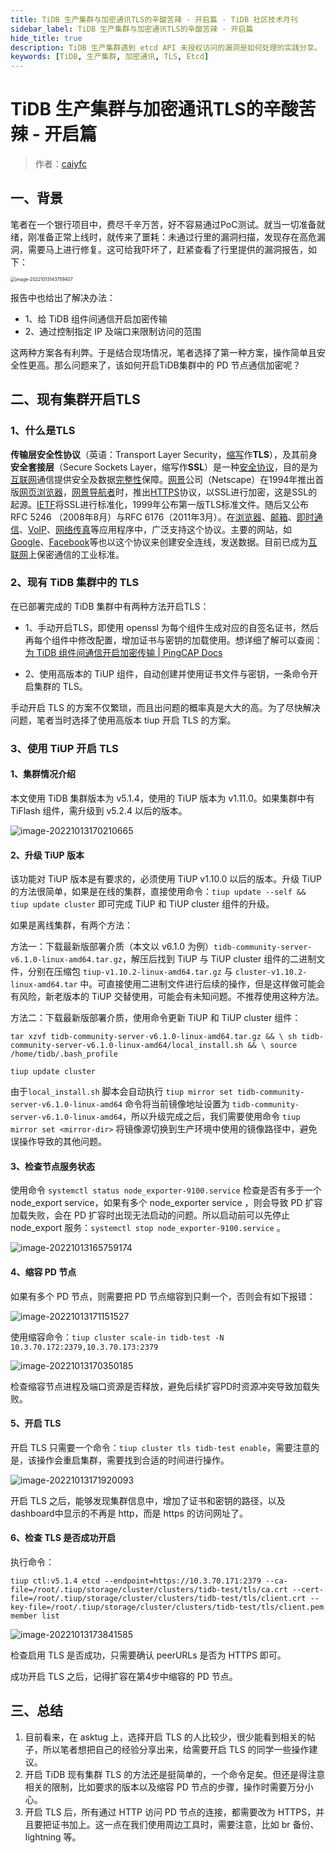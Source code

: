 ```yaml
---
title: TiDB 生产集群与加密通讯TLS的辛酸苦辣 - 开启篇 - TiDB 社区技术月刊
sidebar_label: TiDB 生产集群与加密通讯TLS的辛酸苦辣 - 开启篇
hide_title: true
description: TiDB 生产集群遇到 etcd API 未授权访问的漏洞是如何处理的实践分享。
keywords: [TiDB, 生产集群, 加密通讯, TLS, Etcd]
---
```


# TiDB 生产集群与加密通讯TLS的辛酸苦辣 - 开启篇

> 作者：[caiyfc](https://tidb.net/u/caiyfc/answer)

## 一、背景

笔者在一个银行项目中，费尽千辛万苦，好不容易通过PoC测试。就当一切准备就绪，刚准备正常上线时，就传来了噩耗：未通过行里的漏洞扫描，发现存在高危漏洞，需要马上进行修复。这可给我吓坏了，赶紧查看了行里提供的漏洞报告，如下：

<img src="https://s2.loli.net/2022/10/13/6dyj48k5h9TagzC.png" alt="image-20221013143759407" style="zoom:50%;" />

报告中也给出了解决办法：

- 1、给 TiDB 组件间通信开启加密传输
- 2、通过控制指定 IP 及端口来限制访问的范围

这两种方案各有利弊。于是结合现场情况，笔者选择了第一种方案，操作简单且安全性更高。那么问题来了，该如何开启TiDB集群中的 PD 节点通信加密呢？

## 二、现有集群开启TLS

### 1、什么是TLS

**传输层安全性协议**（英语：Transport Layer Security，[缩写](https://baike.baidu.com/item/缩写?fromModule=lemma_inlink)作**TLS**），及其前身**安全套接层**（Secure Sockets Layer，缩写作**SSL**）是一种[安全协议](https://baike.baidu.com/item/安全协议?fromModule=lemma_inlink)，目的是为[互联网](https://baike.baidu.com/item/互联网?fromModule=lemma_inlink)通信提供安全及数据[完整性](https://baike.baidu.com/item/完整性?fromModule=lemma_inlink)保障。[网景](https://baike.baidu.com/item/网景?fromModule=lemma_inlink)公司（Netscape）在1994年推出首版[网页浏览器](https://baike.baidu.com/item/网页浏览器?fromModule=lemma_inlink)，[网景导航者](https://baike.baidu.com/item/网景导航者?fromModule=lemma_inlink)时，推出[HTTPS](https://baike.baidu.com/item/HTTPS?fromModule=lemma_inlink)协议，以SSL进行加密，这是SSL的起源。[IETF](https://baike.baidu.com/item/IETF?fromModule=lemma_inlink)将SSL进行标准化，1999年公布第一版TLS标准文件。随后又公布RFC 5246 （2008年8月）与RFC 6176（2011年3月）。在[浏览器](https://baike.baidu.com/item/浏览器?fromModule=lemma_inlink)、[邮箱](https://baike.baidu.com/item/邮箱?fromModule=lemma_inlink)、[即时通信](https://baike.baidu.com/item/即时通信?fromModule=lemma_inlink)、[VoIP](https://baike.baidu.com/item/VoIP?fromModule=lemma_inlink)、[网络传真](https://baike.baidu.com/item/网络传真?fromModule=lemma_inlink)等应用程序中，广泛支持这个协议。主要的网站，如[Google](https://baike.baidu.com/item/Google?fromModule=lemma_inlink)、[Facebook](https://baike.baidu.com/item/Facebook?fromModule=lemma_inlink)等也以这个协议来创建安全连线，发送数据。目前已成为[互联网](https://baike.baidu.com/item/互联网?fromModule=lemma_inlink)上保密通信的工业标准。

### 2、现有 TiDB 集群中的 TLS

在已部署完成的 TiDB 集群中有两种方法开启TLS：

- 1、手动开启TLS，即使用 openssl 为每个组件生成对应的自签名证书，然后再每个组件中修改配置，增加证书与密钥的加载使用。想详细了解可以查阅：[为 TiDB 组件间通信开启加密传输 | PingCAP Docs](https://docs.pingcap.com/zh/tidb/stable/enable-tls-between-components)

- 2、使用高版本的 TiUP 组件，自动创建并使用证书文件与密钥，一条命令开启集群的 TLS。

手动开启 TLS 的方案不仅繁琐，而且出问题的概率真是大大的高。为了尽快解决问题，笔者当时选择了使用高版本 tiup 开启 TLS 的方案。

### 3、使用 TiUP 开启 TLS

#### 1、集群情况介绍

本文使用 TiDB 集群版本为 v5.1.4，使用的 TiUP 版本为 v1.11.0。如果集群中有 TiFlash 组件，需升级到 v5.2.4 以后的版本。

![image-20221013170210665](https://tidb-blog.oss-cn-beijing.aliyuncs.com/media/XoPGlLO1BjabTf5-1666751364036.png)

#### 2、升级 TiUP 版本

该功能对 TiUP 版本是有要求的，必须使用 TiUP v1.10.0 以后的版本。升级 TiUP 的方法很简单，如果是在线的集群，直接使用命令：`tiup update --self && tiup update cluster` 即可完成 TiUP 和 TiUP cluster 组件的升级。

如果是离线集群，有两个方法：

方法一：下载最新版部署介质（本文以 v6.1.0 为例）`tidb-community-server-v6.1.0-linux-amd64.tar.gz`，解压后找到 TiUP 与 TiUP cluster 组件的二进制文件，分别在压缩包 `tiup-v1.10.2-linux-amd64.tar.gz`  与 `cluster-v1.10.2-linux-amd64.tar` 中。可直接使用二进制文件进行后续的操作，但是这样做可能会有风险，新老版本的 TiUP 交替使用，可能会有未知问题。不推荐使用这种方法。

方法二：下载最新版部署介质，使用命令更新 TiUP  和 TiUP cluster 组件：

```shell
tar xzvf tidb-community-server-v6.1.0-linux-amd64.tar.gz && \ sh tidb-community-server-v6.1.0-linux-amd64/local_install.sh && \ source /home/tidb/.bash_profile

tiup update cluster
```

由于`local_install.sh` 脚本会自动执行 `tiup mirror set tidb-community-server-v6.1.0-linux-amd64` 命令将当前镜像地址设置为 `tidb-community-server-v6.1.0-linux-amd64`，所以升级完成之后，我们需要使用命令 `tiup mirror set <mirror-dir>` 将镜像源切换到生产环境中使用的镜像路径中，避免误操作导致的其他问题。

#### 3、检查节点服务状态

使用命令 `systemctl status node_exporter-9100.service` 检查是否有多于一个 node\_export service，如果有多个 node\_exporter service ，则会导致 PD 扩容加载失败，会在 PD 扩容时出现无法启动的问题。所以启动前可以先停止 node\_export 服务：`systemctl stop node_exporter-9100.service` 。

![image-20221013165759174](https://tidb-blog.oss-cn-beijing.aliyuncs.com/media/GM8e4QKEYvcN2iq-1666751364651.png)

#### 4、缩容 PD 节点

如果有多个 PD 节点，则需要把 PD 节点缩容到只剩一个，否则会有如下报错：

![image-20221013171151527](https://tidb-blog.oss-cn-beijing.aliyuncs.com/media/bBxih5ICk6X7wM3-1666751363815.png)

使用缩容命令：`tiup cluster scale-in tidb-test -N 10.3.70.172:2379,10.3.70.173:2379`

![image-20221013170350185](https://tidb-blog.oss-cn-beijing.aliyuncs.com/media/QZfsbg2Y1Gm5V8l-1666751363814.png)

检查缩容节点进程及端口资源是否释放，避免后续扩容PD时资源冲突导致加载失败。

#### 5、开启 TLS

开启 TLS 只需要一个命令：`tiup cluster tls tidb-test enable`，需要注意的是，该操作会重启集群，需要找到合适的时间进行操作。

![image-20221013171920093](https://tidb-blog.oss-cn-beijing.aliyuncs.com/media/gkv9KIyhwo2mO8A-1666751364170.png)

开启 TLS 之后，能够发现集群信息中，增加了证书和密钥的路径，以及dashboard中显示的不再是 http，而是 https 的访问网址了。

#### 6、检查 TLS 是否成功开启

执行命令：

```shell
tiup ctl:v5.1.4 etcd --endpoint=https://10.3.70.171:2379 --ca-file=/root/.tiup/storage/cluster/clusters/tidb-test/tls/ca.crt --cert-file=/root/.tiup/storage/cluster/clusters/tidb-test/tls/client.crt --key-file=/root/.tiup/storage/cluster/clusters/tidb-test/tls/client.pem member list
```

![image-20221013173841585](https://tidb-blog.oss-cn-beijing.aliyuncs.com/media/LKtG4rhTlEfn2Xw-1666751364373.png)

检查启用 TLS 是否成功，只需要确认 peerURLs 是否为 HTTPS 即可。

成功开启 TLS 之后，记得扩容在第4步中缩容的 PD 节点。

## 三、总结

1. 目前看来，在 asktug 上，选择开启 TLS 的人比较少，很少能看到相关的帖子，所以笔者想把自己的经验分享出来，给需要开启 TLS 的同学一些操作建议。
2. 开启 TiDB 现有集群 TLS 的方法还是挺简单的，一个命令足矣。但还是得注意相关的限制，比如要求的版本以及缩容 PD 节点的步骤，操作时需要万分小心。
3. 开启 TLS 后，所有通过 HTTP 访问 PD 节点的连接，都需要改为 HTTPS，并且要把证书加上。这一点在我们使用周边工具时，需要注意，比如 br 备份、lightning 等。
